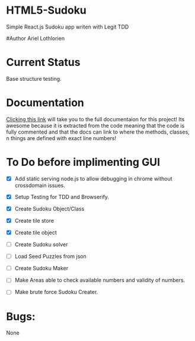 # HTML5-Sudoku
Simple React.js Sudoku app writen with Legit TDD

#Author
Ariel Lothlorien

# Current Status
Base structure testing.

# Documentation
[Clicking this link](http://htmlpreview.github.io/?https://raw.githubusercontent.com/Eforen/HTML5-Sudoku/master/serve/docs/index.html) will take you to the full documentaion for this project! Its awesome because it is extracted from the code meaning that the code is fully commented and that the docs can link to where the methods, classes, n things are defined with exact line numbers!

# To Do before implimenting GUI
- [x] Add static serving node.js to allow debugging in chrome without crossdomain issues.
- [x] Setup Testing for TDD and Browserify.

- [x] Create Sudoku Object/Class
- [x] Create tile store
- [x] Create tile object

- [ ] Create Sudoku solver

- [ ] Load Seed Puzzles from json

- [ ] Create Sudoku Maker

- [ ] Make Areas able to check available numbers and validity of numbers.

- [ ] Make brute force Sudoku Creater.

# Bugs:
None